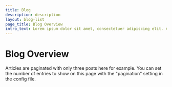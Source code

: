```yaml
---
title: Blog
description: description
layout: blog-list
page_title: Blog Overview
intro_text: Lorem ipsum dolor sit amet, consectetuer adipiscing elit. Aenean commodo ligula eget dolor. Aenean massa. Cum sociis natoque penatibus et magnis dis parturient montes, nascetur ridiculus mus. Donec quam felis, ultricies nec, pellentesque eu, pretium quis, sem.
---
```


# Blog Overview

Articles are paginated with only three posts here for example. You can set the number of entries to show on this page with the "pagination" setting in the config file.



